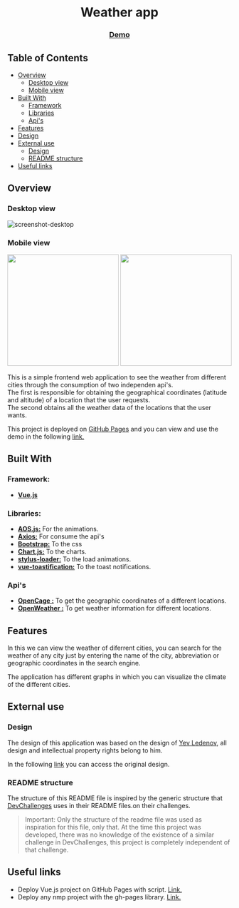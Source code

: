 <!-- Please update value in the {}  -->

<h1 align="center">Weather app</h1>
<div align="center">
  <h3>
    <a href="https://gfrancv.github.io/weather-app/">
      Demo
    </a>
  </h3>
</div>

<!-- TABLE OF CONTENTS -->

## Table of Contents

- [Overview](#overview)
  - [Desktop view](#desktop-view)
  - [Mobile view](#mobile-view)
- [Built With](#built-with)
  - [Framework](#framework)
  - [Libraries](#framework)
  - [Api's](#framework)
- [Features](#features)
- [Design](#design)
- [External use](#external-use)
  - [Design](#design)
  - [README structure](#readme-structure)
- [Useful links](#useful-links)

<!-- OVERVIEW -->

## Overview

### Desktop view

![screenshot-desktop](https://user-images.githubusercontent.com/35277540/190456099-b06414b2-f2b0-44f7-999c-d3dfb5c80b63.jpg)

### Mobile view

<p float="left">
  <img src="https://user-images.githubusercontent.com/35277540/190456608-1dbbb6ec-2bda-4543-86ad-7d05a2443872.jpeg" width="250" />
  <img src="https://user-images.githubusercontent.com/35277540/190456621-43ecdde7-477d-4414-8389-1fb014e299a7.jpeg" width="250" /> 
</p>

This is a simple frontend web application to see the weather from different cities through the consumption of two independen api's.  
The first is responsible for obtaining the geographical coordinates (latitude and altitude) of a location that the user requests.  
The second obtains all the weather data of the locations that the user wants.

This project is deployed on <a href="https://pages.github.com/" target="_blank">GitHub Pages</a> and you can view and use the demo in the following <a href="https://gfrancv.github.io/weather-app/" target="_blank">link.</a>

## Built With

### Framework:

- **[Vue.js](https://vuejs.org/)**

### Libraries:

- **<a href="https://github.com/michalsnik/aos" target="_blank">AOS.js:</a>** For the animations.
- **<a href="https://github.com/axios/axios" target="_blank">Axios:</a>** For consume the api's
- **<a href="https://getbootstrap.com/" target="_blank">Bootstrap:</a>** To the css
- **<a href="https://www.chartjs.org/" target="_blank">Chart.js:</a>** To the charts.
- **<a href="https://github.com/webpack-contrib/stylus-loader" target="_blank">stylus-loader:</a>** To the load animations.
- **<a href="https://github.com/Maronato/vue-toastification" target="_blank">vue-toastification:</a>** To the toast notifications.

### Api's

- **<a href="https://opencagedata.com/" target="_blank">OpenCage :</a>** To get the geographic coordinates of a different locations.
- **<a href="https://openweathermap.org/" target="_blank">OpenWeather :</a>** To get weather information for different locations.

## Features

In this we can view the weather of diferrent cities, you can search for the weather of any city just by entering the name of the city, abbreviation or geographic coordinates in the search engine.

The application has different graphs in which you can visualize the climate of the different cities.

## External use

### Design

The design of this application was based on the design of <a href="https://dribbble.com/yevled" target="_blank">Yev Ledenov</a>, all design and intellectual property rights belong to him.

In the following <a href="https://dribbble.com/shots/19113627-Weather-Dashboard" target="_blank">link</a> you can access the original design.

### README structure

The structure of this README file is inspired by the generic structure that [DevChallenges](https://devchallenges.io/) uses in their README files.on their challenges.

> Important: Only the structure of the readme file was used as inspiration for this file, only that. At the time this project was developed, there was no knowledge of the existence of a similar challenge in DevChallenges, this project is completely independent of that challenge.

## Useful links

- Deploy Vue.js project on GitHub Pages with script. <a href="https://www.youtube.com/watch?v=i_XbW-FsLKk" target="_blank">Link.</a>
- Deploy any nmp project with the gh-pages library. <a href="https://www.youtube.com/watch?v=9sxxcuyrfZA" target="_blank">Link.</a>
